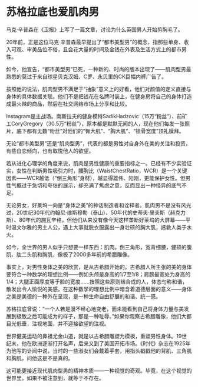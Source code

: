 # 苏格拉底也爱肌肉男

马克·辛普森在《卫报》上写了一篇文章，讨论为什么英国男人开始剪胸毛了。 

20年前，正是这位马克·辛普森最早提出了“都市美型男”的概念，指那些单身、收入可观、审美品位不俗，且会花大量的时间及金钱在外表及生活方式上的都市男性。 

如今，他宣告，“都市美型男”已死，一种新的、时尚的版本出现了——肌肉型男最熟悉的莫过于来自球星贝克汉姆、C罗、永贝里的CK巨幅内裤广告了。 

按照他的说法，肌肉型男不满足于“抽象”意义上的好看，他们对颜值的定义直接与身体的具体数据关联。他们不是把钱花在名牌时装上，在健身房将自己的身体打造成最火辣的商品，然后在社交网络市场上分享和比较。 

Instagram是主战场。南斯拉夫的健身模特SadikHadzovic（15万“粉丝”）、前矿工CoryGregory（30.5万“粉丝”），原本都是默默无闻的人，现在他们每发一张照片，底下都有无数“粉丝”对他们的“臀大肌”、“胸大肌”、“锁骨宽度”顶礼膜拜。 

无论“都市美型男”还是“肌肉型男”，代表的都是男性对自身外在美的关注和投资，有些自恋倾向，也有取悦他人的欲望。 

若从进化心理学的角度来说，肌肉是男性健康的重要指标之一。已经有不少实验证实，女性在判断男性吸引力时，腰胸比（WaistChestRatio，WCR）是一个关键因素——WCR越低（“倒三角形”身材），越显得雄伟、阳刚，更能保护女性。但男性气概过于急切和夸张的展示，却充满了焦虑之意，反而显出一种怪异的底气不足。 

无论男女，好莱坞一向是“身体之美”的神话制造者和诠释者。肌肉男不是没有风光过，20世纪30年代约翰尼·维斯穆勒（泰山）、50年代的史蒂夫·里夫斯（赫克力斯）、80年代的施瓦辛格，但他们从来没有像今天这样垄断好莱坞的大屏幕——平时温文尔雅的男主人公，遇上大事就脱衣服露出一身壮硕的胸大肌，拯救人类于水火。 

如今，全世界的男人似乎只想要一样东西：肌肉。倒三角形，宽背细腰，健硕的腹肌、肱二头肌和胸肌，像极了2000多年前的希腊雕像。 

事实上，对男性身体之美的欣赏，是从古希腊开始的。古希腊人所主张的美的身体要符合一种数学的理想比例——例如头颅是身高的1/7至1/8；肩膀最宽处为身高的1/4；大腿正面厚度等于脸的宽度……按照这些原则结合成的人，体态匀称和谐，散发出令人愉悦的美感。在这种数学的理想比例中暗含着道德层面的意义——身体之美是美德的一种外在呈现，是一种生命自由舒展的和谐、统一感。 

苏格拉底曾说：“一个人若是漫不经心地变老，而未能看到自己将身体力量与美发展到极致之后可能成为的样子，那是一种耻辱。”如果你观察古希腊雕像，他们大都目光低垂，注视地面，并不迎接欲望的注视。 

世界健美运动的鼻祖尤金山道，就是以古希腊雕塑为模板，重塑男性身体。19世纪末，他在欧洲逐渐打开名声，后来又到了美国开拓市场。《时代》杂志在1925年为他写的讣闻中说，当时的一些淑女们会戴着手套，用指头戳戳他的背肌、三角肌和胸肌，问他这是不是真的。 

这可能更接近现代肌肉型男的精神本质——一种视觉的奇观。毕竟，在这个视觉的世界里，如果不被注意到，就等于不存在。